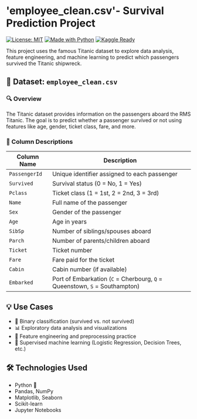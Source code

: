 #  'employee_clean.csv'- Survival Prediction Project

[![License: MIT](https://img.shields.io/badge/License-MIT-yellow.svg)](LICENSE)
[![Made with Python](https://img.shields.io/badge/Made%20with-Python-blue?logo=python)](https://www.python.org/)
[![Kaggle Ready](https://img.shields.io/badge/Kaggle-Compatible-blue)]()

This project uses the famous Titanic dataset to explore data analysis, feature engineering, and machine learning to predict which passengers survived the Titanic shipwreck.


## 📁 Dataset: `employee_clean.csv`

### 🔍 Overview

The Titanic dataset provides information on the passengers aboard the RMS Titanic. The goal is to predict whether a passenger survived or not using features like age, gender, ticket class, fare, and more.


### 🧾 Column Descriptions

| Column Name   | Description |
|---------------|-------------|
| `PassengerId` | Unique identifier assigned to each passenger |
| `Survived`    | Survival status (0 = No, 1 = Yes) |
| `Pclass`      | Ticket class (1 = 1st, 2 = 2nd, 3 = 3rd) |
| `Name`        | Full name of the passenger |
| `Sex`         | Gender of the passenger |
| `Age`         | Age in years |
| `SibSp`       | Number of siblings/spouses aboard |
| `Parch`       | Number of parents/children aboard |
| `Ticket`      | Ticket number |
| `Fare`        | Fare paid for the ticket |
| `Cabin`       | Cabin number (if available) |
| `Embarked`    | Port of Embarkation (`C` = Cherbourg, `Q` = Queenstown, `S` = Southampton) |
## 💡 Use Cases
- 🎯 Binary classification (survived vs. not survived)
- 📊 Exploratory data analysis and visualizations
- 🧠 Feature engineering and preprocessing practice
- 🤖 Supervised machine learning (Logistic Regression, Decision Trees, etc.)
## 🛠️ Technologies Used
- Python 🐍
- Pandas, NumPy
- Matplotlib, Seaborn
- Scikit-learn
- Jupyter Notebooks

